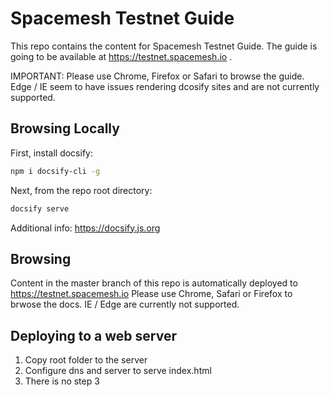 # Spacemesh Testnet Guide

This repo contains the content for Spacemesh Testnet Guide.
The guide is going to be available at https://testnet.spacemesh.io .

IMPORTANT: Please use Chrome, Firefox or Safari to browse the guide. Edge / IE seem to have issues rendering dcosify sites and are not currently supported.

##  Browsing Locally

First, install docsify:

```bash
npm i docsify-cli -g
```

Next, from the repo root directory:

```bash
docsify serve
```

Additional info: https://docsify.js.org

## Browsing
Content in the master branch of this repo is automatically deployed to https://testnet.spacemesh.io
Please use Chrome, Safari or Firefox to brwose the docs. IE / Edge are currently not supported.

## Deploying to a web server
1. Copy root folder to the server
2. Configure dns and server to serve index.html
3. There is no step 3

